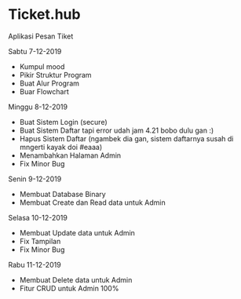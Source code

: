 # Ticket.hub

Aplikasi Pesan Tiket

Sabtu 7-12-2019
- Kumpul mood
- Pikir Struktur Program
- Buat Alur Program
- Buar Flowchart

Minggu 8-12-2019
- Buat Sistem Login (secure)
- Buat Sistem Daftar tapi error udah jam 4.21 bobo dulu gan :)
- Hapus Sistem Daftar (ngambek dia gan, sistem daftarnya susah di mngerti kayak doi #eaaa)
- Menambahkan Halaman Admin
- Fix Minor Bug

Senin 9-12-2019
- Membuat Database Binary
- Membuat Create dan Read data untuk Admin

Selasa 10-12-2019
- Membuat Update data untuk Admin
- Fix Tampilan
- Fix Minor Bug

Rabu 11-12-2019
- Membuat Delete data untuk Admin
- Fitur CRUD untuk Admin 100%